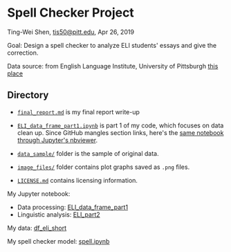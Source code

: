 # Spell Checker Project

Ting-Wei Shen, tis50@pitt.edu, Apr 26, 2019  

Goal: Design a spell checker to analyze ELI students' essays and give the correction.

Data source: from English Language Institute, University of Pittsburgh [this place](https://github.com/Data-Science-for-Linguists-2019/Spell-Checker/tree/master/data_sample)

## Directory

* [`final_report.md`](final_report.md) is my final report write-up

* [`ELI_data_frame_part1.ipynb`](ELI_data_frame_part1.ipynb) is part 1 of my code, which focuses on data clean up. Since GitHub mangles section links, here's the [same notebook through Jupyter's nbviewer](https://nbviewer.jupyter.org/github/Data-Science-for-Linguists-2019/Spell-Checker/blob/master/ELI_data_frame_part1.ipynb).

* [`data_sample/`](data_sample) folder is the sample of original data.

* [`image_files/`](image_files) folder contains plot graphs saved as `.png` files.

* [`LICENSE.md`](LICENSE.md) contains licensing information.




My Jupyter notebook:
- Data processing: [ELI_data_frame_part1](https://github.com/Data-Science-for-Linguists-2019/Spell-Checker/blob/master/ELI_data_frame_part1.ipynb)  
- Linguistic analysis: [ELI_part2](https://github.com/Data-Science-for-Linguists-2019/Spell-Checker/blob/master/ELI_part2.ipynb)  

My data: [df_eli_short](https://github.com/Data-Science-for-Linguists-2019/Spell-Checker/tree/master/data_sample)

My spell checker model: [spell.ipynb](https://github.com/Data-Science-for-Linguists-2019/Spell-Checker/blob/master/spell.ipynb)
